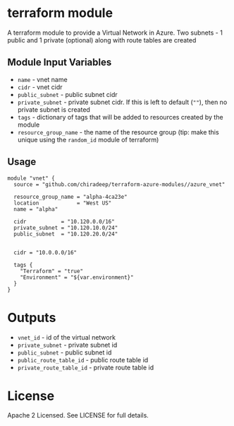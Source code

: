 terraform module
===========

A terraform module to provide a Virtual Network in Azure. Two subnets - 1 public and 1 private (optional) along with route tables are created


Module Input Variables
----------------------

- `name` - vnet name
- `cidr` - vnet cidr
- `public_subnet` - public subnet cidr
- `private_subnet` - private subnet cidr. If this is left to default (`""`), then no private subnet is created
- `tags` - dictionary of tags that will be added to resources created by the module
- `resource_group_name` - the name of the resource group (tip: make this unique using the `random_id` module of terraform)


Usage
-----

```hcl
module "vnet" {
  source = "github.com/chiradeep/terraform-azure-modules//azure_vnet"

  resource_group_name = "alpha-4ca23e"
  location            = "West US"
  name = "alpha"

  cidr           = "10.120.0.0/16"
  private_subnet = "10.120.10.0/24"
  public_subnet  = "10.120.20.0/24"


  cidr = "10.0.0.0/16"

  tags {
    "Terraform" = "true"
    "Environment" = "${var.environment}"
  }
}
```

Outputs
=======

 - `vnet_id` - id of the virtual network
 - `private_subnet` -  private subnet id
 - `public_subnet` -  public subnet id
 - `public_route_table_id` - public route table id
 - `private_route_table_id` - private route table id


License
=======

Apache 2 Licensed. See LICENSE for full details.
